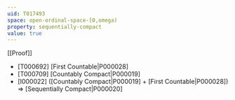 ```yaml
---
uid: T017493
space: open-ordinal-space-[0,omega)
property: sequentially-compact
value: true
---
```

[[Proof]]

* [T000692] [First Countable|P000028]
* [T000709] [Countably Compact|P000019]
* [I000022] ([Countably Compact|P000019] + [First Countable|P000028]) => [Sequentially Compact|P000020]

